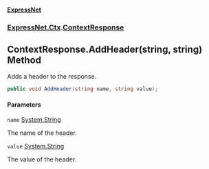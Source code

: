 #### [ExpressNet](ExpressNet.md 'ExpressNet')
### [ExpressNet.Ctx](ExpressNet.Ctx.md 'ExpressNet.Ctx').[ContextResponse](ExpressNet.Ctx.ContextResponse.md 'ExpressNet.Ctx.ContextResponse')

## ContextResponse.AddHeader(string, string) Method

Adds a header to the response.

```csharp
public void AddHeader(string name, string value);
```
#### Parameters

<a name='ExpressNet.Ctx.ContextResponse.AddHeader(string,string).name'></a>

`name` [System.String](https://docs.microsoft.com/en-us/dotnet/api/System.String 'System.String')

The name of the header.

<a name='ExpressNet.Ctx.ContextResponse.AddHeader(string,string).value'></a>

`value` [System.String](https://docs.microsoft.com/en-us/dotnet/api/System.String 'System.String')

The value of the header.